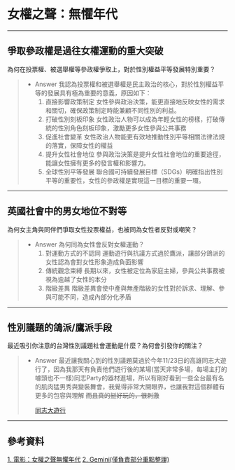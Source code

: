 # 女權之聲：無懼年代

---

## 爭取參政權是過往女權運動的重大突破

為何在投票權、被選舉權等參政權爭取上，對於性別權益平等發展特別重要？

> * Answer
>   我認為投票權和被選舉權是民主政治的核心，對於性別權益平等的發展具有極為重要的意義，原因如下：
>    1. 直接影響政策制定
>       女性參與政治決策，能更直接地反映女性的需求和關切，確保政策制定時能兼顧不同性別的利益。
>    2. 打破性別刻板印象
>       女性政治人物可以成為年輕女性的榜樣，打破傳統的性別角色刻板印象，激勵更多女性參與公共事務
>    3. 促進社會變革
>       女性政治人物能更有效地推動性別平等相關法律法規的落實，保障女性的權益
>    4. 提升女性社會地位
>       參與政治決策是提升女性社會地位的重要途徑，能讓女性擁有更多的發言權和影響力。
>    5. 全球性別平等發展
>       聯合國可持續發展目標（SDGs）明確指出性別平等的重要性，女性的參政權是實現這一目標的重要一環。

---

## 英國社會中的男女地位不對等

為何女主角與同伴們爭取女性投票權益，也被同為女性者反對或嘲笑？

> * Answer
>   為何同為女性會反對女權運動？
>   1. 對運動方式的不認同
>      運動遊行與抗議方式過於鷹派，讓部分鴿派的女性認為會對女性形象造成負面影響
>   2. 傳統觀念束縛
>      長期以來，女性被定位為家庭主婦，參與公共事務被視為逾越了女性的本分
>   3. 階級差異
>      階級差異會使中產與無產階級的女性對於訴求、理解、參與可能不同，造成內部分化矛盾

---

## 性別議題的鴿派/鷹派手段

最近吸引你注意的台灣性別議題社會運動是什麼？為何會引發你的關注？

> * Answer
>   最近讓我關心到的性別議題莫過於今年11/23日的高雄同志大遊行了，因為我那天有負責他們遊行後的某場(當天非常多場，每場主打的噱頭也不一樣)同志Party的器材進場，所以有剛好看到一些全台最有名的肌肉猛男秀與變裝舞會，我覺得非常大開眼界，也讓我對這個群體有更多的包容與理解
> ~~而且真的挺好玩的，很刺激~~
>
>   [同志大遊行](https://youtu.be/ZX-qaz943Mc?si=snqrlzkDkNw8eYx_)

---

## 參考資料

[1. 電影：女權之聲無懼年代](https://youtu.be/7RrDiMzs8rQ?si=-TjocM_Ge9GyHyVJ)
[2. Gemini(僅負責部分重點整理)](https://gemini.google.com/)